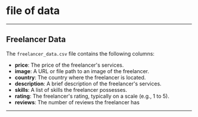 # file of data
---
## Freelancer Data
The `freelancer_data.csv` file contains the following columns:
- **price**: The price of the freelancer's services.
- **image**: A URL or file path to an image of the freelancer.
- **country**: The country where the freelancer is located.
- **description**: A brief description of the freelancer's services.
- **skills**: A list of skills the freelancer possesses.
- **rating**: The freelancer's rating, typically on a scale (e.g., 1 to 5).
- **reviews**: The number of reviews the freelancer has 
---

